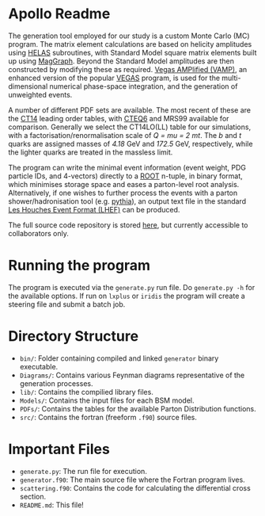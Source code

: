 # Apollo Readme

The generation tool employed for our study is a custom Monte Carlo (MC) program. The matrix element calculations are based on helicity amplitudes using [HELAS](http://inspirehep.net/record/336604?ln=en) subroutines, with Standard Model square matrix elements built up using [MagGraph](http://madgraph.physics.illinois.edu). Beyond the Standard Model amplitudes are then constructed by modifying these as required. [Vegas AMPlified (VAMP)](http://www.sciencedirect.com/science/article/pii/S001046559900209X?via%3Dihub), an enhanced version of the popular [VEGAS](https://en.wikipedia.org/wiki/VEGAS_algorithm) program, is used for the multi-dimensional numerical phase-space integration, and the generation of unweighted events.

A number of different PDF sets are available. The most recent of these are the [CT14](http://hep.pa.msu.edu/cteq/public/index.html) leading order tables, with [CTEQ6](http://hep.pa.msu.edu/cteq/public/cteq6.htmlmrs) and MRS99 available for comparison. Generally we select the CT14LO(LL) table for our simulations, with a factorisation/renormalisation scale of *Q = mu = 2 mt*. The *b* and *t* quarks are assigned masses of *4.18* GeV and *172.5* GeV, respectively, while the lighter quarks are treated in the massless limit.

The program can write the minimal event information (event weight, PDG particle IDs, and 4-vectors) directly to a [ROOT](https://root.cern.ch) n-tuple, in binary format, which minimises storage space and eases a parton-level root analysis. Alternatively, if one wishes to further process the events with a parton shower/hadronisation tool (e.g. [pythia](http://home.thep.lu.se/~torbjorn/Pythia.html)), an output text file in the standard [Les Houches Event Format (LHEF)](https://arxiv.org/abs/hep-ph/0609017) can be produced.

The full source code repository is stored [here](https://gitlab.cern.ch/demillar/zprime-top-generator), but currently accessible to collaborators only.

# Running the program

The program is executed via the `generate.py` run file. Do `generate.py -h` for the available options.
If run on `lxplus` or `iridis` the program will create a steering file and submit a batch job.

# Directory Structure

* `bin/`: Folder containing compiled and linked `generator` binary executable.
* `Diagrams/`: Contains various Feynman diagrams representative of the generation processes.
* `lib/`: Contains the compilied library files.
* `Models/`: Contains the input files for each BSM model.
* `PDFs/`: Contains the tables for the available Parton Distribution functions.
* `src/`: Contains the fortran (freeform `.f90`) source files.

# Important Files

* `generate.py`: The run file for execution.
* `generator.f90`: The main source file where the Fortran program lives.
* `scattering.f90`: Contains the code for calculating the differential cross section.
* `README.md`: This file!
